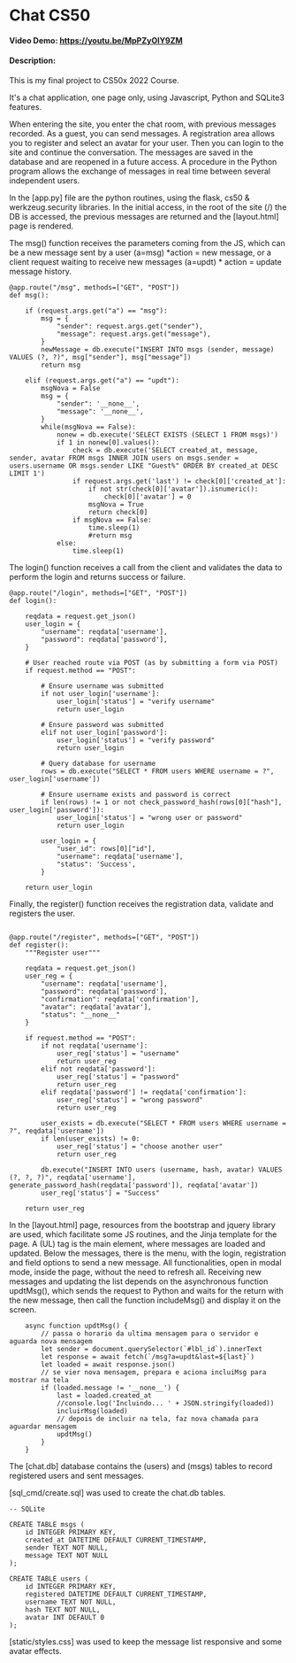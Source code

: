 # Chat CS50
#### Video Demo:  <https://youtu.be/MpPZyOIY9ZM>
#### Description:

This is my final project to CS50x 2022 Course.

It's a chat application, one page only, using Javascript, Python and SQLite3 features.

When entering the site, you enter the chat room, with previous messages recorded. As a guest, you can send messages. A registration area allows you to register and select an avatar for your user. Then you can login to the site and continue the conversation. The messages are saved in the database and are reopened in a future access. A procedure in the Python program allows the exchange of messages in real time between several independent users.

In the [app.py] file are the python routines, using the flask, cs50 & werkzeug.security libraries.
In the initial access, in the root of the site (/) the DB is accessed, the previous messages are returned and the [layout.html] page is rendered.

The msg() function receives the parameters coming from the JS, which can be a new message sent by a user (a=msg) *action = new message, or a client request waiting to receive new messages (a=updt) * action = update message history.
```
@app.route("/msg", methods=["GET", "POST"])
def msg():

    if (request.args.get("a") == "msg"):
        msg = {
            "sender": request.args.get("sender"),
            "message": request.args.get("message"),
        }
        newMessage = db.execute("INSERT INTO msgs (sender, message) VALUES (?, ?)", msg["sender"], msg["message"])
        return msg

    elif (request.args.get("a") == "updt"):
        msgNova = False
        msg = {
            "sender": '__none__',
            "message": '__none__',
        }
        while(msgNova == False):
            nonew = db.execute('SELECT EXISTS (SELECT 1 FROM msgs)')
            if 1 in nonew[0].values():
                check = db.execute('SELECT created_at, message, sender, avatar FROM msgs INNER JOIN users on msgs.sender = users.username OR msgs.sender LIKE "Guest%" ORDER BY created_at DESC LIMIT 1')
                if request.args.get('last') != check[0]['created_at']:
                    if not str(check[0]['avatar']).isnumeric():
                        check[0]['avatar'] = 0
                    msgNova = True    
                    return check[0]
                if msgNova == False:
                    time.sleep(1) 
                    #return msg
            else:
                time.sleep(1)
```

The login() function receives a call from the client and validates the data to perform the login and returns success or failure.
```
@app.route("/login", methods=["GET", "POST"])
def login():

    reqdata = request.get_json()
    user_login = {
        "username": reqdata['username'], 
        "password": reqdata['password'], 
    }

    # User reached route via POST (as by submitting a form via POST)
    if request.method == "POST":

        # Ensure username was submitted
        if not user_login['username']:
            user_login['status'] = "verify username"
            return user_login

        # Ensure password was submitted
        elif not user_login['password']:
            user_login['status'] = "verify password"
            return user_login

        # Query database for username
        rows = db.execute("SELECT * FROM users WHERE username = ?", user_login['username'])

        # Ensure username exists and password is correct
        if len(rows) != 1 or not check_password_hash(rows[0]["hash"], user_login['password']):
            user_login['status'] = "wrong user or password"
            return user_login

        user_login = {
            "user_id": rows[0]["id"],
            "username": reqdata['username'],
            "status": 'Success',
        }
    
    return user_login
```

Finally, the register() function receives the registration data, validate and registers the user.
```

@app.route("/register", methods=["GET", "POST"])
def register():
    """Register user"""

    reqdata = request.get_json()
    user_reg = {
        "username": reqdata['username'], 
        "password": reqdata['password'],
        "confirmation": reqdata['confirmation'],
        "avatar": reqdata['avatar'],
        "status": "__none__"
    }

    if request.method == "POST":
        if not reqdata['username']:
            user_reg['status'] = "username"
            return user_reg
        elif not reqdata['password']:
            user_reg['status'] = "password"
            return user_reg
        elif reqdata['password'] != reqdata['confirmation']:
            user_reg['status'] = "wrong password"
            return user_reg

        user_exists = db.execute("SELECT * FROM users WHERE username = ?", reqdata['username'])
        if len(user_exists) != 0:
            user_reg['status'] = "choose another user"
            return user_reg

        db.execute("INSERT INTO users (username, hash, avatar) VALUES (?, ?, ?)", reqdata['username'], generate_password_hash(reqdata['password']), reqdata['avatar'])
        user_reg['status'] = "Success"
    
    return user_reg
```

In the [layout.html] page, resources from the bootstrap and jquery library are used, which facilitate some JS routines, and the Jinja template for the page. A (UL) tag is the main element, where messages are loaded and updated.
Below the messages, there is the menu, with the login, registration and field options to send a new message.
All functionalities, open in modal mode, inside the page, without the need to refresh all.
Receiving new messages and updating the list depends on the asynchronous function updtMsg(), which sends the request to Python and waits for the return with the new message, then call the function includeMsg() and display it on the screen.
```
    async function updtMsg() {
        // passa o horario da ultima mensagem para o servidor e aguarda nova mensagem
        let sender = document.querySelector(`#lbl_id`).innerText
        let response = await fetch(`/msg?a=updt&last=${last}`)
        let loaded = await response.json()
        // se vier nova mensagem, prepara e aciona incluiMsg para mostrar na tela
        if (loaded.message != '__none__') {
            last = loaded.created_at
            //console.log('Incluindo... ' + JSON.stringify(loaded))
            incluirMsg(loaded)
            // depois de incluir na tela, faz nova chamada para aguardar mensagem
            updtMsg()
        }
    }
```

The [chat.db] database contains the (users) and (msgs) tables to record registered users and sent messages.

[sql_cmd/create.sql] was used to create the chat.db tables.
```
-- SQLite

CREATE TABLE msgs (
	id INTEGER PRIMARY KEY,
	created_at DATETIME DEFAULT CURRENT_TIMESTAMP,
	sender TEXT NOT NULL,
	message TEXT NOT NULL
);

CREATE TABLE users (
	id INTEGER PRIMARY KEY,
	registered DATETIME DEFAULT CURRENT_TIMESTAMP,
	username TEXT NOT NULL,
	hash TEXT NOT NULL,
	avatar INT DEFAULT 0
);
```
[static/styles.css] was used to keep the message list responsive and some avatar effects.

